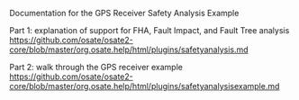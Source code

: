 Documentation for the GPS Receiver Safety Analysis Example

Part 1: explanation of support for FHA, Fault Impact, and Fault Tree analysis
https://github.com/osate/osate2-core/blob/master/org.osate.help/html/plugins/safetyanalysis.md

Part 2: walk through the GPS receiver example
https://github.com/osate/osate2-core/blob/master/org.osate.help/html/plugins/safetyanalysisexample.md
